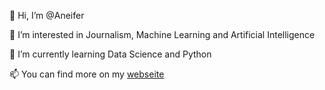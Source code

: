 👋 Hi, I’m @Aneifer

👀 I’m interested in Journalism, Machine Learning and Artificial Intelligence

🌱 I’m currently learning Data Science and Python

📫 You can find more on my [webseite](Aneifer.de)
